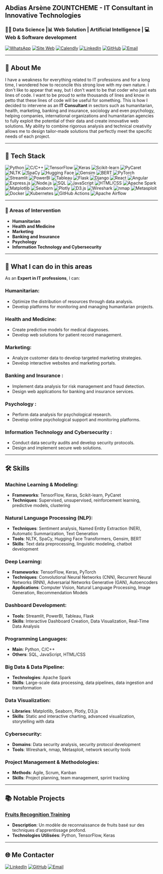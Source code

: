 ## Abdias Arsène ZOUNTCHEME - IT Consultant in Innovative Technologies

### 👨‍🔬 Data Science |📊 Web Solution | Artificial Intelligence | 💻Web & Software development  

[![WhatsApp](https://img.shields.io/badge/WhatsApp-25D366?style=for-the-badge&logo=whatsapp&logoColor=white)](https://wa.me/0160985566)
[![Site Web](https://img.shields.io/badge/Site_Web-4285F4?style=for-the-badge&logo=google-chrome&logoColor=white)](https://www.tonsiteweb.com)
[![Calendly](https://img.shields.io/badge/Calendly-00A2FF?style=for-the-badge&logo=calendly&logoColor=white)](https://calendly.com/abdiasarsene/debrief-me-on-your-project)
[![LinkedIn](https://img.shields.io/badge/LinkedIn-blue?logo=linkedin&logoColor=white)](https://www.linkedin.com/in/abdias-arsene)
[![GitHub](https://img.shields.io/badge/GitHub-black?logo=github&logoColor=white)](https://github.com/Abdiasarsene)
[![Email](https://img.shields.io/badge/Email-abklb27%40gmail.com-red?logo=gmail&logoColor=white)](mailto:abdiasarsene@gmail.com)

---

## 📧 About Me

I have a weakness for everything related to IT professions and for a long time, I wondered how to reconcile this strong love with my own nature. I don't like to appear that way, but I don't want to be that coder who just eats lines of code. I want to be proud to write thousands of lines and know in petto that these lines of code will be useful for something. This is how I decided to intervene as an **IT Consultant** in sectors such as humanitarian, health, marketing, banking and insurance, sociology and even psychology, helping companies, international organizations and humanitarian agencies to fully exploit the potential of their data and create innovative web solutions. My ability to combine rigorous analysis and technical creativity allows me to design tailor-made solutions that perfectly meet the specific needs of each project.

---

## 🚀 Tech Stack

![Python](https://img.shields.io/badge/Python-3776AB?style=for-the-badge&logo=python&logoColor=white)
![C/C++](https://img.shields.io/badge/C%2FC%2B%2B-00599C?style=for-the-badge&logo=c&logoColor=white)
![TensorFlow](https://img.shields.io/badge/TensorFlow-FF6F00?style=for-the-badge&logo=tensorflow&logoColor=white)
![Keras](https://img.shields.io/badge/Keras-D00000?style=for-the-badge&logo=keras&logoColor=white)
![Scikit-learn](https://img.shields.io/badge/Scikit--learn-F7931E?style=for-the-badge&logo=scikit-learn&logoColor=white)
![PyCaret](https://img.shields.io/badge/PyCaret-3776AB?style=for-the-badge&logo=pycaret&logoColor=white)
![NLTK](https://img.shields.io/badge/NLTK-02457A?style=for-the-badge&logo=nltk&logoColor=white)
![SpaCy](https://img.shields.io/badge/SpaCy-09A3D5?style=for-the-badge&logo=spacy&logoColor=white)
![Hugging Face](https://img.shields.io/badge/Hugging%20Face-FFCA28?style=for-the-badge&logo=huggingface&logoColor=white)
![Gensim](https://img.shields.io/badge/Gensim-2196F3?style=for-the-badge&logo=gensim&logoColor=white)
![BERT](https://img.shields.io/badge/BERT-008080?style=for-the-badge&logo=bert&logoColor=white)
![PyTorch](https://img.shields.io/badge/PyTorch-EE4C2C?style=for-the-badge&logo=pytorch&logoColor=white)
![Streamlit](https://img.shields.io/badge/Streamlit-FF4B4B?style=for-the-badge&logo=streamlit&logoColor=white)
![PowerBI](https://img.shields.io/badge/PowerBI-F2C811?style=for-the-badge&logo=powerbi&logoColor=black)
![Tableau](https://img.shields.io/badge/Tableau-E97627?style=for-the-badge&logo=tableau&logoColor=white)
![Flask](https://img.shields.io/badge/Flask-000000?style=for-the-badge&logo=flask&logoColor=white)
![Django](https://img.shields.io/badge/Django-092E20?style=for-the-badge&logo=django&logoColor=white)
![React](https://img.shields.io/badge/React-61DAFB?style=for-the-badge&logo=react&logoColor=black)
![Angular](https://img.shields.io/badge/Angular-DD0031?style=for-the-badge&logo=angular&logoColor=white)
![Express.js](https://img.shields.io/badge/Express.js-000000?style=for-the-badge&logo=express&logoColor=white)
![Node.js](https://img.shields.io/badge/Node.js-339933?style=for-the-badge&logo=nodedotjs&logoColor=white)
![SQL](https://img.shields.io/badge/SQL-4479A1?style=for-the-badge&logo=sql&logoColor=white)
![JavaScript](https://img.shields.io/badge/JavaScript-F7DF1E?style=for-the-badge&logo=javascript&logoColor=black)
![HTML/CSS](https://img.shields.io/badge/HTML%2FCSS-E34F26?style=for-the-badge&logo=html5&logoColor=white)
![Apache Spark](https://img.shields.io/badge/Apache%20Spark-E25A1C?style=for-the-badge&logo=apachespark&logoColor=white)
![Matplotlib](https://img.shields.io/badge/Matplotlib-3776AB?style=for-the-badge&logo=matplotlib&logoColor=white)
![Seaborn](https://img.shields.io/badge/Seaborn-3776AB?style=for-the-badge&logo=seaborn&logoColor=white)
![Plotly](https://img.shields.io/badge/Plotly-3F4F75?style=for-the-badge&logo=plotly&logoColor=white)
![D3.js](https://img.shields.io/badge/D3.js-F9A03C?style=for-the-badge&logo=d3dotjs&logoColor=white)
![Wireshark](https://img.shields.io/badge/Wireshark-1679A7?style=for-the-badge&logo=wireshark&logoColor=white)
![nmap](https://img.shields.io/badge/nmap-4682B4?style=for-the-badge&logo=nmap&logoColor=white)
![Metasploit](https://img.shields.io/badge/Metasploit-0060B1?style=for-the-badge&logo=metasploit&logoColor=white)
![Docker](https://img.shields.io/badge/Docker-2496ED?style=for-the-badge&logo=docker&logoColor=white)
![Kubernetes](https://img.shields.io/badge/Kubernetes-326CE5?style=for-the-badge&logo=kubernetes&logoColor=white)
![GitHub Actions](https://img.shields.io/badge/GitHub%20Actions-2088FF?style=for-the-badge&logo=githubactions&logoColor=white)
![Apache Airflow](https://img.shields.io/badge/Apache%20Airflow-017CEE?style=for-the-badge&logo=apacheairflow&logoColor=white)

---

### 🌟 Areas of Intervention

- **Humanitarian**
- **Health and Medicine**
- **Marketing**
- **Banking and Insurance**
- **Psychology**
- **Information Technology and Cybersecurity**

---

## 🤺 What I can do in this areas

As an **Expert in IT professions**, I can:

### **Humanitarian**:
- Optimize the distribution of resources through data analysis.
- Develop platforms for monitoring and managing humanitarian projects.

### **Health and Medicine**:
- Create predictive models for medical diagnoses.
- Develop web solutions for patient record management.

### **Marketing**:
- Analyze customer data to develop targeted marketing strategies.
- Develop interactive websites and marketing portals.

### **Banking and Insurance** :
- Implement data analysis for risk management and fraud detection.
- Design web applications for banking and insurance services.

### **Psychology** :
- Perform data analysis for psychological research.
- Develop online psychological support and monitoring platforms.

### **Information Technology and Cybersecurity** :
- Conduct data security audits and develop security protocols.
- Design and implement secure web solutions.

---

## 🛠️ Skills

### **Machine Learning & Modeling**:
- **Frameworks**: TensorFlow, Keras, Scikit-learn, PyCaret
- **Techniques**: Supervised, unsupervised, reinforcement learning, predictive models, clustering

### **Natural Language Processing (NLP)**:
- **Techniques**: Sentiment analysis, Named Entity Extraction (NER), Automatic Summarization, Text Generation
- **Tools**: NLTK, SpaCy, Hugging Face Transformers, Gensim, BERT
- **Skills**: Text data preprocessing, linguistic modeling, chatbot development

### **Deep Learning**:
- **Frameworks**: TensorFlow, Keras, PyTorch
- **Techniques**: Convolutional Neural Networks (CNN), Recurrent Neural Networks (RNN), Adversarial Networks Generative (GAN), Autoencoders
- **Applications**: Computer Vision, Natural Language Processing, Image Generation, Recommendation Models

### **Dashboard Development**:
- **Tools**: Streamlit, PowerBI, Tableau, Flask
- **Skills**: Interactive Dashboard Creation, Data Visualization, Real-Time Data Analysis

### **Programming Languages**:
- **Main**: Python, C/C++
- **Others**: SQL, JavaScript, HTML/CSS

### **Big Data & Data Pipeline**:
- **Technologies**: Apache Spark
- **Skills**: Large-scale data processing, data pipelines, data ingestion and transformation

### **Data Visualization**:
- **Libraries**: Matplotlib, Seaborn, Plotly, D3.js
- **Skills**: Static and interactive charting, advanced visualization, storytelling with data

### **Cybersecurity**:
- **Domains**: Data security analysis, security protocol development
- **Tools**: Wireshark, nmap, Metasploit, network security tools

### **Project Management & Methodologies**:
- **Methods**: Agile, Scrum, Kanban
- **Skills**: Project planning, team management, sprint tracking

---

## 📚 Notable Projects

### [Fruits Recognition Training](https://github.com/username/fruits-recognition)
- **Description**: Un modèle de reconnaissance de fruits basé sur des techniques d'apprentissage profond.
- **Technologies Utilisées**: Python, TensorFlow, Keras

---

## 🌐 Me Contacter

[![LinkedIn](https://img.shields.io/badge/LinkedIn-blue?logo=linkedin&logoColor=white)](https://www.linkedin.com/in/abraham-koloboe)
[![GitHub](https://img.shields.io/badge/GitHub-black?logo=github&logoColor=white)](https://github.com/abrahamkoloboe27)
[![Email](https://img.shields.io/badge/Email-abklb27%40gmail.com-red?logo=gmail&logoColor=white)](mailto:abklb27@gmail.com)

